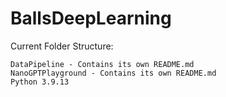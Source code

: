 # BallsDeepLearning

Current Folder Structure:
```
DataPipeline - Contains its own README.md
NanoGPTPlayground - Contains its own README.md
Python 3.9.13
```
